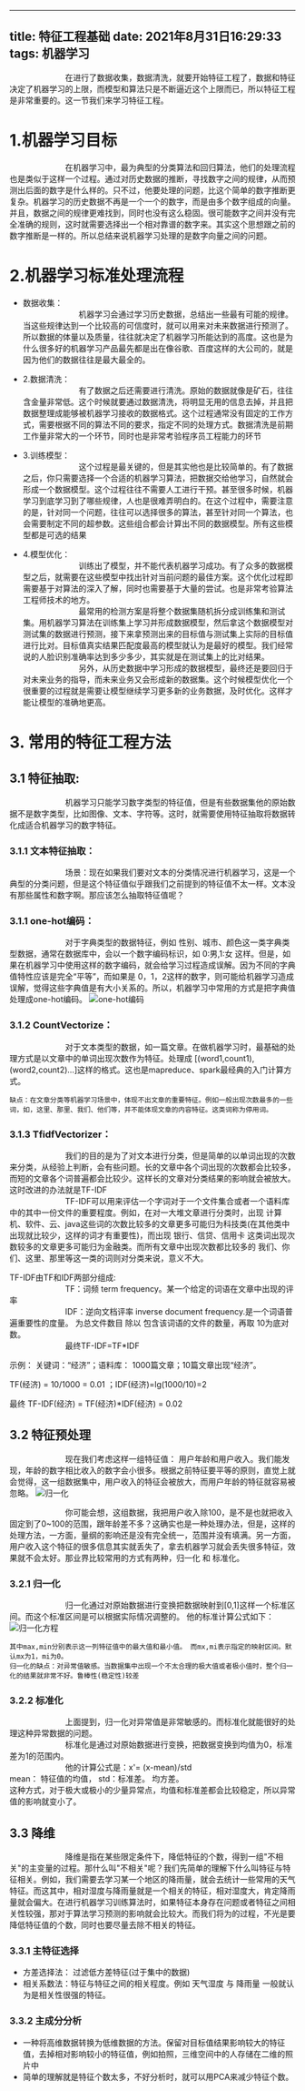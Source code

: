 ---
title: 特征工程基础
date: 2021年8月31日16:29:33
tags: 机器学习
------

&emsp;&emsp;&emsp;&emsp;&emsp;&emsp;&emsp;在进行了数据收集，数据清洗，就要开始特征工程了，数据和特征决定了机器学习的上限，而模型和算法只是不断逼近这个上限而已，所以特征工程是非常重要的。这一节我们来学习特征工程。
<!--more-->

# 1.机器学习目标
&emsp;&emsp;&emsp;&emsp;&emsp;&emsp;&emsp;在机器学习中，最为典型的分类算法和回归算法，他们的处理流程也是类似于这样一个过程。通过对历史数据的推断，寻找数字之间的规律，从而预测出后面的数字是什么样的。只不过，他要处理的问题，比这个简单的数字推断更复杂。机器学习的历史数据不再是一个一个的数字，而是由多个数字组成的向量。并且，数据之间的规律更难找到，同时也没有这么稳固。很可能数字之间并没有完全准确的规则，这时就需要选择出一个相对靠谱的数字来。其实这个思想跟之前的数字推断是一样的。所以总结来说机器学习处理的是数字向量之间的问题。

# 2.机器学习标准处理流程

- 数据收集：  
  &emsp;&emsp;&emsp;&emsp;&emsp;&emsp;&emsp;机器学习会通过学习历史数据，总结出一些最有可能的规律。当这些规律达到一个比较高的可信度时，就可以用来对未来数据进行预测了。所以数据的体量以及质量，往往就决定了机器学习所能达到的高度。这也是为什么很多好的机器学习产品最先都是出在像谷歌、百度这样的大公司的，就是因为他们的数据往往是最大最全的。
  

- 2.数据清洗：  
  &emsp;&emsp;&emsp;&emsp;&emsp;&emsp;&emsp;有了数据之后还需要进行清洗。原始的数据就像是矿石，往往含金量非常低。这个时候就要通过数据清洗，将明显无用的信息去掉，并且把数据整理成能够被机器学习接收的数据格式。这个过程通常没有固定的工作方式，需要根据不同的算法不同的要求，指定不同的处理方式。数据清洗是前期工作量非常大的一个环节，同时也是非常考验程序员工程能力的环节
  

- 3.训练模型：  
  &emsp;&emsp;&emsp;&emsp;&emsp;&emsp;&emsp;这个过程是最关键的，但是其实他也是比较简单的。有了数据之后，你只需要选择一个合适的机器学习算法，把数据交给他学习，自然就会形成一个数据模型。这个过程往往不需要人工进行干预。甚至很多时候，机器学习到底学习到了哪些规律，人也是很难弄明白的。在这个过程中，需要注意的是，针对同一个问题，往往可以选择很多的算法，甚至针对同一个算法，也会需要制定不同的超参数。这些组合都会计算出不同的数据模型。所有这些模型都是可选的结果
  

- 4.模型优化：  
  &emsp;&emsp;&emsp;&emsp;&emsp;&emsp;&emsp;训练出了模型，并不能代表机器学习成功。有了众多的数据模型之后，就需要在这些模型中找出针对当前问题的最佳方案。这个优化过程即需要基于对算法的深入了解，同时也需要基于大量的尝试。也是非常考验算法工程师技术的地方。  
  &emsp;&emsp;&emsp;&emsp;&emsp;&emsp;&emsp;最常用的检测方案是将整个数据集随机拆分成训练集和测试集。用机器学习算法在训练集上学习并形成数据模型，然后拿这个数据模型对测试集的数据进行预测，接下来拿预测出来的目标值与测试集上实际的目标值进行比对。目标值真实结果匹配度最高的模型就认为是最好的模型。我们经常说的人脸识别准确率达到多少多少，其实就是在测试集上的比对结果。  
  &emsp;&emsp;&emsp;&emsp;&emsp;&emsp;&emsp;另外，从历史数据中学习形成的数据模型，最终还是要回归于对未来业务的指导，而未来业务又会形成新的数据集。这个时候模型优化一个很重要的过程就是需要让模型继续学习更多新的业务数据，及时优化。这样才能让模型的准确地更高。

# 3. 常用的特征工程方法

## 3.1 特征抽取:  
&emsp;&emsp;&emsp;&emsp;&emsp;&emsp;&emsp;机器学习只能学习数字类型的特征值，但是有些数据集他的原始数据不是数字类型，比如图像、文本、字符等。这时，就需要使用特征抽取将数据转化成适合机器学习的数字特征。

### 3.1.1 文本特征抽取：
&emsp;&emsp;&emsp;&emsp;&emsp;&emsp;&emsp;场景：现在如果我们要对文本的分类情况进行机器学习，这是一个典型的分类问题，但是这个特征值似乎跟我们之前提到的特征值不太一样。文本没有那些属性和数字啊。那应该怎么抽取特征值呢？

### 3.1.1 one-hot编码：
&emsp;&emsp;&emsp;&emsp;&emsp;&emsp;&emsp;对于字典类型的数据特征，例如 性别、城市、颜色这一类字典类型数据，通常在数据库中，会以一个数字编码标识，如 0:男,1:女 这样。但是，如果在机器学习中使用这样的数字编码，就会给学习过程造成误解。因为不同的字典值特性应该是完全“平等”，而如果是 0，1，2这样的数字，则可能给机器学习造成误解，觉得这些字典值是有大小关系的。所以，机器学习中常用的方式是把字典值处理成one-hot编码。
![one-hot编码](https://raw.githubusercontent.com/aj-web/picturebed/master/one-hot%E7%BC%96%E7%A0%81.png)

### 3.1.2 CountVectorize：  
&emsp;&emsp;&emsp;&emsp;&emsp;&emsp;&emsp;对于文本类型的数据，如一篇文章。在做机器学习时，最基础的处理方式是以文章中的单词出现次数作为特征。处理成 [(word1,count1),(word2,count2)…]这样的格式。这也是mapreduce、spark最经典的入门计算方式。
```
缺点：在文章分类等机器学习场景中，体现不出文章的重要特征。例如一般出现次数最多的一些词，如，这里、那里、我们、他们等，并不能体现文章的内容特征。这类词称为停用词。
```

### 3.1.3 TfidfVectorizer：
&emsp;&emsp;&emsp;&emsp;&emsp;&emsp;&emsp;我们的目的是为了对文本进行分类，但是简单的以单词出现的次数来分类，从经验上判断，会有些问题。长的文章中各个词出现的次数都会比较多，而短的文章各个词普遍都会比较少。这样长的文章对分类结果的影响就会被放大。这时改进的办法就是TF-IDF  
&emsp;&emsp;&emsp;&emsp;&emsp;&emsp;&emsp;TF-IDF可以用来评估一个字词对于一个文件集合或者一个语料库中的其中一份文件的重要程度。例如，在对一大堆文章进行分类时，出现 计算机、软件、云、java这些词的次数比较多的文章更多可能归为科技类(在其他类中出现就比较少，这样的词才有重要性)，而出现 银行、信贷、信用卡 这类词出现次数较多的文章更多可能归为金融类。而所有文章中出现次数都比较多的 我们、你们、这里、那里等这一类的词则对分类来说，意义不大。

TF-IDF由TF和IDF两部分组成:  
&emsp;&emsp;&emsp;&emsp;&emsp;&emsp;&emsp;TF：词频 term frequency。某一个给定的词语在文章中出现的评率  
&emsp;&emsp;&emsp;&emsp;&emsp;&emsp;&emsp;IDF：逆向文档评率 inverse document frequency.是一个词语普遍重要性的度量。 为总文件数目 除以 包含该词语的文件的数量，再取 10为底对数。  
&emsp;&emsp;&emsp;&emsp;&emsp;&emsp;&emsp;最终TF-IDF=TF*IDF

示例： 关键词：“经济”；语料库： 1000篇文章；10篇文章出现“经济”。

TF(经济) = 10/1000 = 0.01 ；IDF(经济)=lg(1000/10)=2

最终 TF-IDF(经济) = TF(经济)*IDF(经济) = 0.02

## 3.2 特征预处理

&emsp;&emsp;&emsp;&emsp;&emsp;&emsp;&emsp;现在我们考虑这样一组特征值： 用户年龄和用户收入。我们能发现，年龄的数字相比收入的数字会小很多。根据之前特征要平等的原则，直觉上就会觉得，这一组数据集中，用户收入的特征会被放大，而用户年龄的特征就容易被忽略。
![归一化](https://raw.githubusercontent.com/aj-web/picturebed/master/%E7%89%B9%E5%BE%81%E5%80%BC%E5%BD%92%E4%B8%80%E5%8C%96.png)

&emsp;&emsp;&emsp;&emsp;&emsp;&emsp;&emsp;你可能会想，这组数据，我把用户收入除100，是不是也就把收入固定到了0~100的范围，跟年龄差不多？这确实也是一种处理办法，但是，这样的处理方法，一方面，量纲的影响还是没有完全统一，范围并没有填满。另一方面，用户收入这个特征的很多信息其实就丢失了，拿去机器学习就会丢失很多特征，效果就不会太好。那业界比较常用的方式有两种，归一化 和 标准化。

### 3.2.1 归一化
&emsp;&emsp;&emsp;&emsp;&emsp;&emsp;&emsp;归一化通过对原始数据进行变换把数据映射到[0,1]这样一个标准区间。而这个标准区间是可以根据实际情况调整的。
他的标准计算公式如下：
![归一化方程](https://raw.githubusercontent.com/aj-web/picturebed/master/%E5%BD%92%E4%B8%80%E5%8C%96%E6%96%B9%E7%A8%8B.png)

    其中max,min分别表示这一列特征值中的最大值和最小值。 而mx,mi表示指定的映射区间。默认mx为1，mi为0。
    归一化的缺点：对异常值敏感。当数据集中出现一个不太合理的极大值或者极小值时，整个归一化的结果就非常不好。鲁棒性(稳定性)较差

### 3.2.2 标准化
&emsp;&emsp;&emsp;&emsp;&emsp;&emsp;&emsp;上面提到，归一化对异常值是非常敏感的。而标准化就能很好的处理这种异常数据的问题。  
&emsp;&emsp;&emsp;&emsp;&emsp;&emsp;&emsp;标准化是通过对原始数据进行变换，把数据变换到均值为0，标准差为1的范围内。  
&emsp;&emsp;&emsp;&emsp;&emsp;&emsp;&emsp;他的计算公式是：x'= (x-mean)/std  
mean： 特征值的均值， std：标准差。 均方差。  
这种方式，对于极大或极小的少量异常点，均值和标准差都会比较稳定，所以异常值的影响就变小了。

## 3.3 降维
&emsp;&emsp;&emsp;&emsp;&emsp;&emsp;&emsp;降维是指在某些限定条件下，降低特征的个数，得到一组"不相关"的主变量的过程。那什么叫"不相关"呢？我们先简单的理解下什么叫特征与特征相关。例如，我们需要去学习某一个地区的降雨量，就会去统计一些常用的天气特征。而这其中，相对湿度与降雨量就是一个相关的特征，相对湿度大，肯定降雨量就会偏大。在进行机器学习训练算法时，如果特征本身存在问题或者特征之间相关性较强，那对于算法学习预测的影响就会比较大。而我们将为的过程，不光是要降低特征值的个数，同时也要尽量去除不相关的特征。

### 3.3.1 主特征选择
- 方差选择法： 过滤低方差特征(过于集中的数据)  
- 相关系数法：特征与特征之间的相关程度。例如 天气湿度 与 降雨量 一般就认为是相关性很强的特征。

### 3.3.2 主成分分析 
- 一种将高维数据转换为低维数据的方法。保留对目标值结果影响较大的特征值，去掉相对影响较小的特征值，例如拍照，三维空间中的人存储在二维的照片中
- 简单的理解就是特征个数太多，不好分析时，就可以用PCA来减少特征个数。